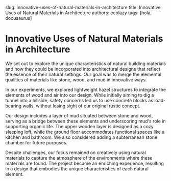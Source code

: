 slug: innovative-uses-of-natural-materials-in-architecture
title: Innovative Uses of Natural Materials in Architecture
authors: ecolazy
tags: [hola, docusaurus]

# Innovative Uses of Natural Materials in Architecture
We set out to explore the unique characteristics of natural building materials and how they could be incorporated into architectural designs that reflect the essence of their natural settings. Our goal was to merge the elemental qualities of materials like stone, wood, and mud in innovative ways.

In our experiments, we explored lightweight hazel structures to integrate the elements of wood and air into our design. While initially aiming to dig a tunnel into a hillside, safety concerns led us to use concrete blocks as load-bearing walls, without losing sight of our original rustic concept.

Our design includes a layer of mud situated between stone and wood, serving as a bridge between these elements and underscoring mud's role in supporting organic life. The upper wooden layer is designed as a cozy sleeping loft, while the ground floor accommodates functional spaces like a kitchen and bathroom. We also considered adding a subterranean stone chamber for future purposes.

Despite challenges, our focus remained on creatively using natural materials to capture the atmosphere of the environments where these materials are found. The project became an enriching experience, resulting in a design that embodies the unique characteristics of each natural element.